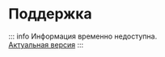 # Поддержка

::: info
Информация временно недоступна. <br>
[Актуальная версия](https://101.kto1.io/support)
:::
